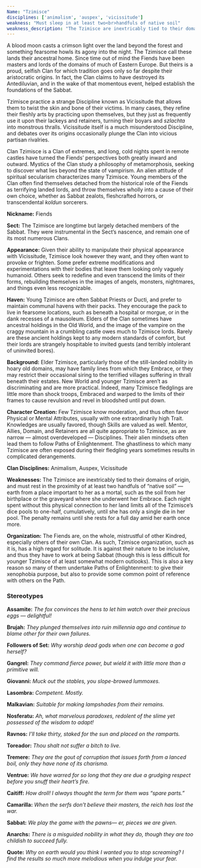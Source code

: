 ```yaml
---
Name: "Tzimisce"
disciplines: ['animalism', 'auspex', 'vicissitude']
weakness: "Must sleep in at least two<br>handfuls of native soil"
weakness_description: "The Tzimisce are inextricably tied to their domains of origin, and must rest in the proximity of at least two handfuls of “native soil” - earth from a place important to her as a mortal, such as the soil from her birthplace or the graveyard where she underwent her Embrace. Each night spent without this physical connection to her land limits all of the Tzimisce’s dice pools to one-half, cumulatively, until she has only a single die in her pool. The penalty remains until she rests for a full day amid her earth once more."
---
```


<p>A blood moon casts a crimson light over the land beyond the forest and something fearsome howls its agony into the night. The Tzimisce call these lands their ancestral home. Since time out of mind the Fiends have been masters and lords of the domains of much of Eastern Europe. But theirs is a proud, selfish Clan for which tradition goes only so far despite their aristocratic origins. In fact, the Clan claims to have destroyed its Antediluvian, and in the wake of that momentous event, helped establish the foundations of the Sabbat.</p><p>Tzimisce practice a strange Discipline known as Vicissitude that allows them to twist the skin and bone of their victims. In many cases, they refine their fleshly arts by practicing upon themselves, but they just as frequently use it upon their lackeys and retainers, turning their boyars and <i>szlachta</i> into monstrous thralls. Vicissitude itself is a much misunderstood Discipline, and debates over its origins occasionally plunge the Clan into vicious partisan rivalries.</p><p>Clan Tzimisce is a Clan of extremes, and long, cold nights spent in remote castles have turned the Fiends’ perspectives both greatly inward and outward. Mystics of the Clan study a philosophy of metamorphosis, seeking to discover what lies beyond the state of vampirism. An alien attitude of spiritual secularism characterizes many Tzimisce. Young members of the Clan often find themselves detached from the historical role of the Fiends as terrifying landed lords, and throw themselves wholly into a cause of their own choice, whether as Sabbat zealots, fleshcrafted horrors, or transcendental <i>koldun</i> sorcerers.</p><p><b>Nickname:</b> Fiends</p><p><b>Sect:</b> The Tzimisce are longtime but largely detached members of the Sabbat. They were instrumental in the Sect’s nascence, and remain one of its most numerous Clans.</p><p><b>Appearance:</b> Given their ability to manipulate their physical appearance with Vicissitude, Tzimisce look however they want, and they often want to provoke or frighten. Some prefer extreme modifications and experimentations with their bodies that leave them looking only vaguely humanoid. Others seek to redefine and even transcend the limits of their forms, rebuilding themselves in the images of angels, monsters, nightmares, and things even less recognizable.</p><p><b>Haven:</b> Young Tzimisce are often Sabbat Priests or Ducti, and prefer to maintain communal havens with their packs. They encourage the pack to live in fearsome locations, such as beneath a hospital or morgue, or in the dank recesses of a mausoleum. Elders of the Clan sometimes have ancestral holdings in the Old World, and the image of the vampire on the craggy mountain in a crumbling castle owes much to Tzimisce lords. Rarely are these ancient holdings kept to any modern standards of comfort, but their lords are strangely hospitable to invited guests (and terribly intolerant of uninvited bores).</p><p><b>Background:</b> Elder Tzimisce, particularly those of the still-landed nobility in hoary old domains, may have family lines from which they Embrace, or they may restrict their occasional siring to the terrified villages suffering in thrall beneath their estates. New World and younger Tzimisce aren’t as discriminating and are more practical. Indeed, many Tzimisce fledglings are little more than shock troops, Embraced and warped to the limits of their frames to cause revulsion and revel in bloodshed until put down.</p><p><b>Character Creation:</b> Few Tzimisce know moderation, and thus often favor Physical or Mental Attributes, usually with one extraordinarily high Trait. Knowledges are usually favored, though Skills are valued as well. Mentor, Allies, Domain, and Retainers are all quite appropriate to Tzimisce, as are narrow — almost overdeveloped — Disciplines. Their alien mindsets often lead them to follow Paths of Enlightenment. The ghastliness to which many Tzimisce are often exposed during their fledgling years sometimes results in complicated derangements.</p><p><b>Clan Disciplines:</b> Animalism, Auspex, Vicissitude</p><p><b>Weaknesses:</b> The Tzimisce are inextricably tied to their domains of origin, and must rest in the proximity of at least two handfuls of “native soil” — earth from a place important to her as a mortal, such as the soil from her birthplace or the graveyard where she underwent her Embrace. Each night spent without this physical connection to her land limits all of the Tzimisce’s dice pools to one-half, cumulatively, until she has only a single die in her pool. The penalty remains until she rests for a full day amid her earth once more.</p><p><b>Organization:</b> The Fiends are, on the whole, mistrustful of other Kindred, especially others of their own Clan. As such, Tzimisce organization, such as it is, has a high regard for solitude. It is against their nature to be inclusive, and thus they have to work at being Sabbat (though this is less difficult for younger Tzimisce of at least somewhat modern outlooks). This is also a key reason so many of them undertake Paths of Enlightenment: to give their xenophobia purpose, but also to provide some common point of reference with others on the Path.</p><div class=ttlStereo><h3>Stereotypes</h3><p><b>Assamite:</b> <i>The fox convinces the hens to let him watch over their precious eggs — delightful!</i></p><p><b>Brujah:</b> <i>They plunged themselves into ruin millennia ago and continue to blame other for their own failures.</i></p><p><b>Followers of Set:</b> <i>Why worship dead gods when one can become a god herself?</i></p><p><b>Gangrel:</b> <i>They command fierce power, but wield it with little more than a primitive will.</i></p><p><b>Giovanni:</b> <i>Muck out the stables, you slope-browed lummoxes.</i></p><p><b>Lasombra:</b> <i>Competent. Mostly.</i></p><p><b>Malkavian:</b> <i>Suitable for making lampshades from their remains.</i></p><p><b>Nosferatu:</b> <i>Ah, what marvelous paradoxes, redolent of the slime yet possessed of the wisdom to adapt!</i></p><p><b>Ravnos:</b> <i>I’ll take thirty, staked for the sun and placed on the ramparts.</i></p><p><b>Toreador:</b> <i>Thou shalt not suffer a bitch to live.</i></p><p><b>Tremere:</b> <i>They are the gout of corruption that issues forth from a lanced boil, only they have none of its charisma.</i></p><p><b>Ventrue:</b> <i>We have warred for so long that they are due a grudging respect before you snuff their heart’s fire.</i></p><p><b>Caitiff:</b> <i>How droll! I always thought the term for them was “spare parts.”</i></p><p><b>Camarilla:</b> <i>When the serfs don’t believe their masters, the reich has lost the war. </i></p><p><b>Sabbat:</b> <i>We play the game with the pawns— er, pieces we are given.</i></p><p><b>Anarchs:</b> <i>There is a misguided nobility in what they do, though they are too childish to succeed fully.</i></p></div><p class=ttlQuote><b>Quote:</b> <i>Why on earth would you think I wanted you to stop screaming? I find the results so much more melodious when you indulge your fear.</i></p>